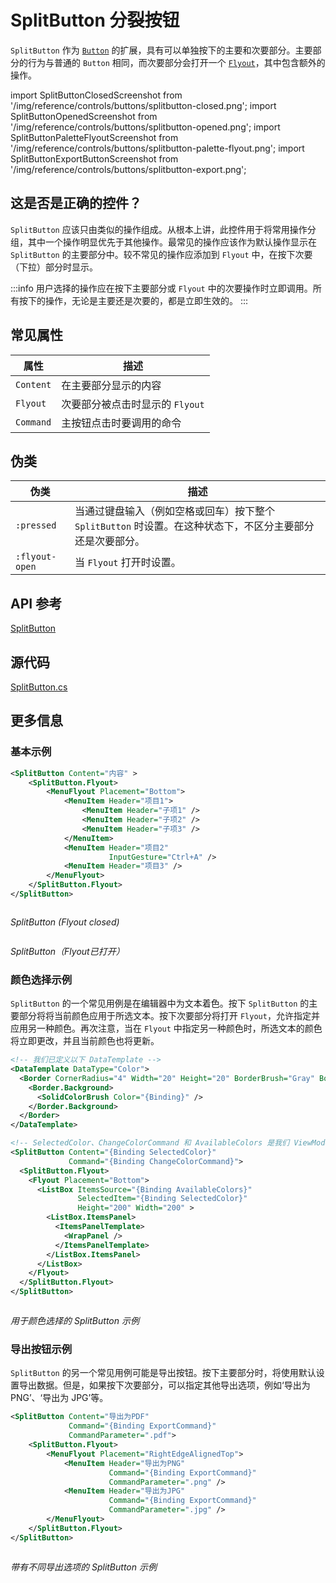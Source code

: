 # SplitButton 分裂按钮

`SplitButton` 作为 [`Button`](./button) 的扩展，具有可以单独按下的主要和次要部分。主要部分的行为与普通的 `Button` 相同，而次要部分会打开一个 [`Flyout`](../flyouts)，其中包含额外的操作。

import SplitButtonClosedScreenshot from '/img/reference/controls/buttons/splitbutton-closed.png';
import SplitButtonOpenedScreenshot from '/img/reference/controls/buttons/splitbutton-opened.png';
import SplitButtonPaletteFlyoutScreenshot from '/img/reference/controls/buttons/splitbutton-palette-flyout.png';
import SplitButtonExportButtonScreenshot from '/img/reference/controls/buttons/splitbutton-export.png';

## 这是否是正确的控件？

`SplitButton` 应该只由类似的操作组成。从根本上讲，此控件用于将常用操作分组，其中一个操作明显优先于其他操作。最常见的操作应该作为默认操作显示在 `SplitButton` 的主要部分中。较不常见的操作应添加到 `Flyout` 中，在按下次要（下拉）部分时显示。

:::info
用户选择的操作应在按下主要部分或 `Flyout` 中的次要操作时立即调用。所有按下的操作，无论是主要还是次要的，都是立即生效的。
:::

## 常见属性

| 属性       | 描述                                                     |
| ---------- | -------------------------------------------------------- |
| `Content`  | 在主要部分显示的内容                                     |
| `Flyout`   | 次要部分被点击时显示的 `Flyout`                         |
| `Command`  | 主按钮点击时要调用的命令                                 |

## 伪类

| 伪类         | 描述                                                                                                                                                                     |
| ------------ | ------------------------------------------------------------------------------------------------------------------------------------------------------------------------ |
| `:pressed`   | 当通过键盘输入（例如空格或回车）按下整个 `SplitButton` 时设置。在这种状态下，不区分主要部分还是次要部分。                                                                  |
| `:flyout-open` | 当 `Flyout` 打开时设置。                                                                                                                                                 |

## API 参考

[SplitButton](http://reference.avaloniaui.net/api/Avalonia.Controls/SplitButton/)

## 源代码

[SplitButton.cs](https://github.com/AvaloniaUI/Avalonia/blob/master/src/Avalonia.Controls/SplitButton/SplitButton.cs)

## 更多信息

### 基本示例

```xml
<SplitButton Content="内容" >
    <SplitButton.Flyout>
        <MenuFlyout Placement="Bottom">
            <MenuItem Header="项目1">
                <MenuItem Header="子项1" />
                <MenuItem Header="子项2" />
                <MenuItem Header="子项3" />
            </MenuItem>
            <MenuItem Header="项目2"
                      InputGesture="Ctrl+A" />
            <MenuItem Header="项目3" />
        </MenuFlyout>
    </SplitButton.Flyout>
</SplitButton>
```

<img src={SplitButtonClosedScreenshot} alt="" />

_SplitButton (Flyout closed)_

<img src={SplitButtonOpenedScreenshot} alt="" />

_SplitButton（Flyout已打开）_

### 颜色选择示例

`SplitButton` 的一个常见用例是在编辑器中为文本着色。按下 `SplitButton` 的主要部分将将当前颜色应用于所选文本。按下次要部分将打开 `Flyout`，允许指定并应用另一种颜色。再次注意，当在 `Flyout` 中指定另一种颜色时，所选文本的颜色将立即更改，并且当前颜色也将更新。

```xml
<!-- 我们已定义以下 DataTemplate -->
<DataTemplate DataType="Color">
  <Border CornerRadius="4" Width="20" Height="20" BorderBrush="Gray" BorderThickness="1" >
    <Border.Background>
      <SolidColorBrush Color="{Binding}" />
    </Border.Background>
  </Border>
</DataTemplate>
```

```xml
<!-- SelectedColor、ChangeColorCommand 和 AvailableColors 是我们 ViewModel 的属性 -->
<SplitButton Content="{Binding SelectedColor}" 
             Command="{Binding ChangeColorCommand}">
  <SplitButton.Flyout>
    <Flyout Placement="Bottom">
      <ListBox ItemsSource="{Binding AvailableColors}" 
               SelectedItem="{Binding SelectedColor}" 
               Height="200" Width="200" >
        <ListBox.ItemsPanel>
          <ItemsPanelTemplate>
            <WrapPanel />
          </ItemsPanelTemplate>
        </ListBox.ItemsPanel>
      </ListBox>
    </Flyout>
  </SplitButton.Flyout>
</SplitButton>
```

<img src={SplitButtonPaletteFlyoutScreenshot} alt=""/>

_用于颜色选择的 SplitButton 示例_

### 导出按钮示例

`SplitButton` 的另一个常见用例可能是导出按钮。按下主要部分时，将使用默认设置导出数据。但是，如果按下次要部分，可以指定其他导出选项，例如‘导出为 PNG’、‘导出为 JPG’等。

```xml
<SplitButton Content="导出为PDF"
             Command="{Binding ExportCommand}"
             CommandParameter=".pdf">
    <SplitButton.Flyout>
        <MenuFlyout Placement="RightEdgeAlignedTop">
            <MenuItem Header="导出为PNG"
                      Command="{Binding ExportCommand}"
                      CommandParameter=".png" />
            <MenuItem Header="导出为JPG"
                      Command="{Binding ExportCommand}"
                      CommandParameter=".jpg" />
        </MenuFlyout>
    </SplitButton.Flyout>
</SplitButton>
```

<img src={SplitButtonExportButtonScreenshot} alt="" />

_带有不同导出选项的 SplitButton 示例_